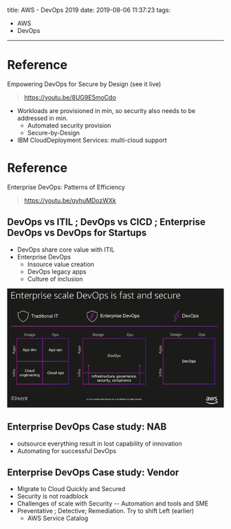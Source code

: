 title: AWS - DevOps 2019
date: 2019-08-06 11:37:23
tags:
- AWS
- DevOps
---


# Reference

Empowering DevOps for Secure by Design (see it live)
> https://youtu.be/8UG9E5moCdo

* Workloads are provisioned in min, so security also needs to be addressed in min.
    * Automated security provision
    * Secure-by-Design
* IBM CloudDeployment Services: multi-cloud support

# Reference

Enterprise DevOps: Patterns of Efficiency
>https://youtu.be/qyhuMDozWXk

## DevOps vs ITIL ; DevOps vs CICD ; Enterprise DevOps vs DevOps for Startups

* DevOps share core value with ITIL
* Enterprise DevOps
   *  Insource value creation
   *  DevOps legacy apps
   *  Culture of inclusion

![DevOps_EnterpriseDevOps](https://github.com/racheliurui/markdown/blob/master/Trending/AWS2019/images/DevOps_EnterpriseDevOps.PNG?raw=true)

## Enterprise DevOps Case study: NAB

* outsource everything result in lost capability of innovation
* Automating for successful DevOps

## Enterprise DevOps Case study: Vendor

* Migrate to Cloud Quickly and Secured
* Security is not roadblock
* Challenges of scale with Security -- Automation and tools and SME
* Preventative ; Detective; Remediation. Try to shift Left (earlier)
   * AWS Service Catalog 
